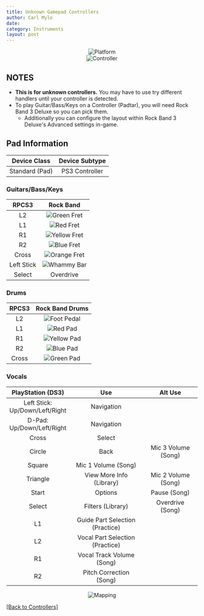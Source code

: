 ```yaml
---
title: Unknown Gamepad Controllers
author: Carl Mylo
date: 
category: Instruments
layout: post
---
```


<div align="center"> <img src="https://carlmylo.github.io/docu-rpcs3/images/instruments/plat/myst.png" alt="Platform" title="Platform"></div>

<div align="center"> <img src="https://carlmylo.github.io/docu-rpcs3/images/instruments/cont/mystcontrollers.png" alt="Controller" title="Controller"></div>

## NOTES

* **This is for unknown controllers.** You may have to use try different handlers until your controller is detected.
* To play Guitar/Bass/Keys on a Controller (Padtar), you will need Rock Band 3 Deluxe so you can pick them.
	- Additionally you can configure the layout within Rock Band 3 Deluxe's Advanced settings in-game.

## Pad Information

| Device Class | Device Subtype |
|:------------------:|:---------------------:|
| Standard (Pad) | PS3 Controller |

### Guitars/Bass/Keys

| **RPCS3**          | **Rock Band** |
|:------------------:|:---------------------:|
| L2 | ![Green Fret](https://carlmylo.github.io/docu-rpcs3/images/btns/gtrs/gf.png "Green Fret") |
| L1 | ![Red Fret](https://carlmylo.github.io/docu-rpcs3/images/btns/gtrs/rf.png "Red Fret") |
| R1 | ![Yellow Fret](https://carlmylo.github.io/docu-rpcs3/images/btns/gtrs/yf.png "Yellow Fret") |
| R2 | ![Blue Fret](https://carlmylo.github.io/docu-rpcs3/images/btns/gtrs/bf.png "Blue Fret") |
| Cross | ![Orange Fret](https://carlmylo.github.io/docu-rpcs3/images/btns/gtrs/of.png "Orange Fret") |
| Left Stick | ![Whammy Bar](https://carlmylo.github.io/docu-rpcs3/images/btns/gtrs/wb.png "Whammy Bar") |
| Select | Overdrive |

### Drums 

| **RPCS3**    | **Rock Band Drums** |
|:--------:|:-------------------:|
| L2 | ![Foot Pedal](https://carlmylo.github.io/docu-rpcs3/images/btns/drms/rb/kp.png "Foot Pedal") |
| L1 | ![Red Pad](https://carlmylo.github.io/docu-rpcs3/images/btns/drms/rb/rp.png "Red Pad") |
| R1 | ![Yellow Pad](https://carlmylo.github.io/docu-rpcs3/images/btns/drms/rb/yp.png "Yellow Pad") |
| R2 | ![Blue Pad](https://carlmylo.github.io/docu-rpcs3/images/btns/drms/rb/bp.png "Blue Pad") |
| Cross | ![Green Pad](https://carlmylo.github.io/docu-rpcs3/images/btns/drms/rb/gp.png "Green Pad") |

### Vocals

| **PlayStation (DS3)** | **Use** | **Alt Use** |
|:---------------------:|:-------------------------------:|:-------------------:|
| Left Stick: <br> Up/Down/Left/Right | Navigation | |
| D-Pad: <br> Up/Down/Left/Right | Navigation | |
| Cross | Select | |
| Circle | Back | Mic 3 Volume (Song) |
| Square | Mic 1 Volume (Song) | |
| Triangle | View More Info (Library) | Mic 2 Volume (Song) |
| Start | Options | Pause (Song) |
| Select | Filters (Library) | Overdrive (Song) |
| L1 | Guide Part Selection (Practice) | |
| L2 | Vocal Part Selection (Practice) | |
| R1 | Vocal Track Volume (Song) | |
| R2 | Pitch Correction (Song) | |

<div align="center"> <img src="https://carlmylo.github.io/docu-rpcs3/images/instruments/maps/mystmapping.png" alt="Mapping" title="Mapping"></div>

[[Back to Controllers]](https://rb3pc.milohax.org/english/controllers/)